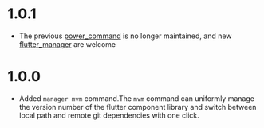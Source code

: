 # 1.0.1

* The previous [power_command](https://pub.dev/packages/power_command) is no longer maintained, and new [flutter_manager](https://pub.dev/packages/flutter_manager) are welcome

# 1.0.0

* Added `manager mvm` command.The `mvm` command can uniformly manage the version number of the flutter component library and switch between local path and remote git dependencies with one click.